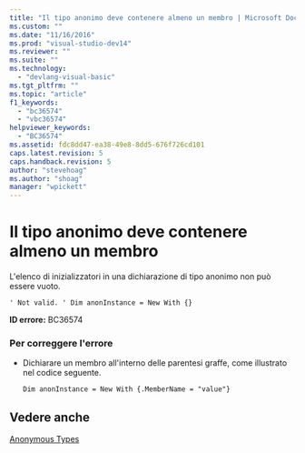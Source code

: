```yaml
---
title: "Il tipo anonimo deve contenere almeno un membro | Microsoft Docs"
ms.custom: ""
ms.date: "11/16/2016"
ms.prod: "visual-studio-dev14"
ms.reviewer: ""
ms.suite: ""
ms.technology: 
  - "devlang-visual-basic"
ms.tgt_pltfrm: ""
ms.topic: "article"
f1_keywords: 
  - "bc36574"
  - "vbc36574"
helpviewer_keywords: 
  - "BC36574"
ms.assetid: fdc8dd47-ea38-49e8-8dd5-676f726cd101
caps.latest.revision: 5
caps.handback.revision: 5
author: "stevehoag"
ms.author: "shoag"
manager: "wpickett"
---
```

# Il tipo anonimo deve contenere almeno un membro
L'elenco di inizializzatori in una dichiarazione di tipo anonimo non può essere vuoto.  
  
```  
' Not valid. ' Dim anonInstance = New With {}  
```  
  
 **ID errore:** BC36574  
  
### Per correggere l'errore  
  
-   Dichiarare un membro all'interno delle parentesi graffe, come illustrato nel codice seguente.  
  
    ```  
    Dim anonInstance = New With {.MemberName = "value"}  
    ```  
  
## Vedere anche  
 [Anonymous Types](/dotnet/visual-basic/programming-guide/language-features/objects-and-classes/anonymous-types)